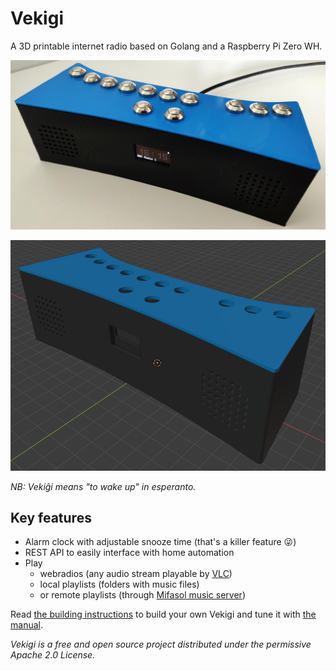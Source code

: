 # Vekigi

A 3D printable internet radio based on Golang and a Raspberry Pi Zero WH.

![](doc/vekigi.jpg)

![](doc/3dmodel.png)

*NB: Vekiĝi means "to wake up" in esperanto.*

## Key features

- Alarm clock with adjustable snooze time (that's a killer feature 😜)
- REST API to easily interface with home automation
- Play
  - webradios (any audio stream playable by [VLC](https://www.videolan.org))
  - local playlists (folders with music files)
  - or remote playlists (through [Mifasol music server](https://github.com/jypelle/mifasol))

Read [the building instructions](doc/building.md) to build your own Vekigi and tune it with [the manual](doc/manual.md).

*Vekigi is a free and open source project distributed under the permissive Apache 2.0 License.*

